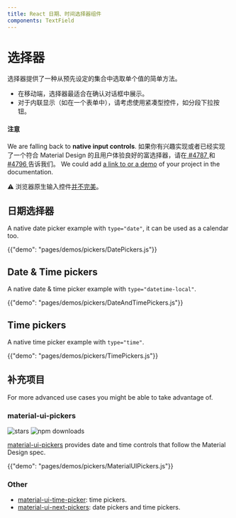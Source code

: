 ```yaml
---
title: React 日期、时间选择器组件
components: TextField
---
```

# 选择器

<p class="description">选择器提供了一种从预先设定的集合中选取单个值的简单方法。</p>

- 在移动端，选择器最适合在确认对话框中展示。
- 对于内联显示（如在一个表单中），请考虑使用紧凑型控件，如分段下拉按钮。

#### 注意

We are falling back to **native input controls**. 如果你有兴趣实现或者已经实现了一个符合 Material Design 的且用户体验良好的富选择器，请在[ #4787 ](https://github.com/mui-org/material-ui/issues/4787)和[ #4796 ](https://github.com/mui-org/material-ui/issues/4796)告诉我们。 We could add [a link to or a demo](#complementary-projects) of your project in the documentation.

⚠️ 浏览器原生输入控件[并不完美](https://caniuse.com/#feat=input-datetime)。

## 日期选择器

A native date picker example with `type="date"`, it can be used as a calendar too.

{{"demo": "pages/demos/pickers/DatePickers.js"}}

## Date & Time pickers

A native date & time picker example with `type="datetime-local"`.

{{"demo": "pages/demos/pickers/DateAndTimePickers.js"}}

## Time pickers

A native time picker example with `type="time"`.

{{"demo": "pages/demos/pickers/TimePickers.js"}}

## 补充项目

For more advanced use cases you might be able to take advantage of.

### material-ui-pickers

![stars](https://img.shields.io/github/stars/dmtrKovalenko/material-ui-pickers.svg?style=social&label=Stars) ![npm downloads](https://img.shields.io/npm/dm/material-ui-pickers.svg)

[material-ui-pickers](https://material-ui-pickers.firebaseapp.com/) provides date and time controls that follow the Material Design spec.

{{"demo": "pages/demos/pickers/MaterialUIPickers.js"}}

### Other

- [material-ui-time-picker](https://github.com/TeamWertarbyte/material-ui-time-picker): time pickers.
- [material-ui-next-pickers](https://github.com/chingyawhao/material-ui-next-pickers): date pickers and time pickers.